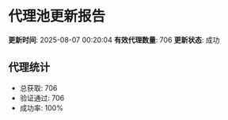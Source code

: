 # 代理池更新报告

**更新时间**: 2025-08-07 00:20:04
**有效代理数量**: 706
**更新状态**:  成功

## 代理统计
- 总获取: 706
- 验证通过: 706
- 成功率: 100%
